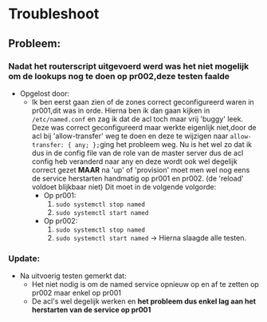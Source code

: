 # Troubleshoot

## Probleem: 
### Nadat het routerscript uitgevoerd werd was het niet mogelijk om de lookups nog te doen op pr002,deze testen faalde
  * Opgelost door:
    - Ik ben eerst gaan zien of de zones correct geconfigureerd waren in pr001,dit was in orde.
        Hierna ben ik dan gaan kijken in `/etc/named.conf` en zag ik dat de acl toch maar vrij 'buggy' leek.
        Deze was correct     geconfigureerd maar werkte eigenlijk niet,door de acl bij 'allow-transfer' weg te doen en deze te wijzigen   naar `allow-transfer: { any; };`ging  het probleem weg.
        Nu is het wel zo dat ik dus in de config file van de role van de master server dus de acl config heb veranderd naar any en deze wordt ook wel degelijk correct gezet
        **MAAR** na 'up' of 'provision' moet men wel nog eens de service herstarten handmatig op pr001 en pr002. (de 'reload' voldoet blijkbaar niet)
        Dit moet in de volgende volgorde:
      - Op pr001:
        1. `sudo systemctl stop named`
        2. `sudo systemctl start named`
      - Op pr002:
        1. `sudo systemctl stop named`
        2. `sudo systemctl start named`
         -> Hierna slaagde alle testen.
  ### Update:
   - Na uitvoerig testen gemerkt dat:
      - Het niet nodig is om de named service opnieuw op en af te zetten op pr002 maar enkel op pr001
      - De acl's wel degelijk werken en **het probleem dus enkel lag aan het herstarten van de service op pr001**


